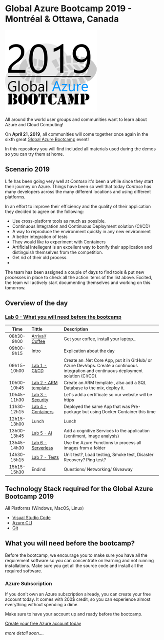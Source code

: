 ﻿# Global Azure Bootcamp 2019 - Montréal & Ottawa, Canada

![gablogo][gablogo]

All around the world user groups and communities want to learn about Azure and Cloud Computing!

On **April 21, 2019**, all communities will come together once again in the sixth great [Global Azure Bootcamp](https://global.azurebootcamp.net/) event! 

In this repository you will find included all materials used during the demos so you can try them at home.


## Scenario 2019
Life has been going very well at *Contoso* it's been a while since they start their journey on Azure. Things have been so well that today *Contoso* has many developers across the many different locations and using different platforms. 

In an effort to improve their efficiency and the quality of their application they decided to agree on the following:

* Use cross-platform tools as much as possible. 
* Continuous Integration and Continuous Deployment solution (CI/CD)
* A way to reproduce the environment quickly in any new environment
* A better integration of tests
* They would like to experiment with Containers
* Artificial Intellegent is an excellent way to bonify their application and distinguish themselves from the competition.
* Get rid of their old process
* 

The team has been assigned a couple of days to find tools & put new processes in place to check all the action items of the list above. Excited, the team will actively start documenting themselves and working on this tomorrow.

## Overview of the day

### [Lab 0 - What you will need before the bootcamp](./Lab0/README.md) 


| Time |   Tittle   | Description  |
| :----: | :-------   | :----------- |
| 08h30-9h00  | [Arrival/ Coffee](./Locations/README.md)    | Get your coffee, install your laptop...
| 09h00-9h15  | Intro                                       | Explication about the day
| 09h15-10h00 | [Lab 1 - CI/CD ](./Lab1/README.md)          | Create an .Net Core App, put it in GitHub/ or Azure DevVops. Create a continuous integration and continuous deployment solution (CI/CD).
| 10h00-10h45 | [Lab 2 - ARM template](./Lab2/README.md)    | Create an ARM template , also add a SQL Database to the mix, deploy it.
| 10h45-11h30 | [Lab 3 - Security](./Lab3/README.md)        | Let's add a certificate so our website will be https 
| 11h30-12h15 | [Lab 4 - Containers](./Lab4/README.md)      | Deployed the same App that was Pre-package but using Docker Container this time
| 12h15-13h00 | Lunch                                       | Lunch
| 13h00-13h45 | [Lab 5 - AI](./Lab5/README.md)              | Add a cognitive Services to the application (sentiment, image analysis)
| 13h45-14h30 | [Lab 6 - Serverless](./Lab7/readme.md)      | Use the Azure Functions to process all images from a folder 
| 14h30-15h15 | [Lab 7 - Tests](./Lab7/README.md)           | Unit test?, Load testing, Smoke test, Disaster Recovery? Ping test?
| 15h15-15h30 | Endind                                      | Questions/ Networking/ Giveaway

## Technology Stack required for the Global Azure Bootcamp 2019

All Platforms (Windows, MacOS, Linux)

* [Visual Studio Code](https://code.visualstudio.com/?wt.mc_id=vscom_downloads)
* [Azure CLI](https://docs.microsoft.com/en-us/cli/azure/install-azure-cli?view=azure-cli-latest)
* [Git](https://git-scm.com/downloads)

## What you will need before the bootcamp?

Before the bootcamp, we encourage you to make sure you have all the requirement software so you can concentrate on learning and not running installations.  Make sure you get all the source code and install all the required software.

### Azure Subscription
If you don't own an Azure subscription already, you can create your free account today. It comes with 200$ credit, so you can experience almost everything without spending a dime. 

Make sure to have your account up and ready before the bootcamp.

[Create your free Azure account today](https://azure.microsoft.com/en-us/free/)

*more detail soon....*

[gablogo]: ./medias/GlobalAzureBootcamp2019.png "Global Azure Bootcamp 2019"
